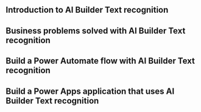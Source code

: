 ## Introduction to AI Builder Text recognition
## Business problems solved with AI Builder Text recognition
## Build a Power Automate flow with AI Builder Text recognition
## Build a Power Apps application that uses AI Builder Text recognition

